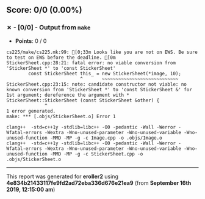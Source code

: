 


## Score: 0/0 (0.00%)


### ✗ - [0/0] - Output from `make`

- **Points**: 0 / 0

```
cs225/make/cs225.mk:99: [0;33m Looks like you are not on EWS. Be sure to test on EWS before the deadline. [0m
StickerSheet.cpp:28:21: fatal error: no viable conversion from 'StickerSheet *' to 'const StickerSheet'
        const StickerSheet this_ = new StickerSheet(*image, 10);
                           ^       ~~~~~~~~~~~~~~~~~~~~~~~~~~~~
StickerSheet.cpp:23:15: note: candidate constructor not viable: no known conversion from 'StickerSheet *' to 'const StickerSheet &' for 1st argument; dereference the argument with *
StickerSheet::StickerSheet (const StickerSheet &other) {
              ^
1 error generated.
make: *** [.objs/StickerSheet.o] Error 1

```
```
clang++  -std=c++1y -stdlib=libc++ -O0 -pedantic -Wall -Werror -Wfatal-errors -Wextra -Wno-unused-parameter -Wno-unused-variable -Wno-unused-function -MMD -MP -g -c Image.cpp -o .objs/Image.o
clang++  -std=c++1y -stdlib=libc++ -O0 -pedantic -Wall -Werror -Wfatal-errors -Wextra -Wno-unused-parameter -Wno-unused-variable -Wno-unused-function -MMD -MP -g -c StickerSheet.cpp -o .objs/StickerSheet.o

```


---

This report was generated for **eroller2** using **4e834b21433117fe9fd2ad72eba336d676e21ea9** (from **September 16th 2019, 12:15:00 am**)
